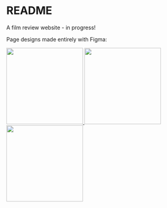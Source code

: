 # README

A film review website - in progress!

Page designs made entirely with Figma:

<a href="https://user-images.githubusercontent.com/107955223/220892790-12f1e2a7-5f84-473b-9c47-321c09bfbe83.png">
<img style="height: 200px;" src="https://user-images.githubusercontent.com/107955223/220892790-12f1e2a7-5f84-473b-9c47-321c09bfbe83.png">
</a><a href="https://www.google.com">
<img style="height: 200px;" src="https://user-images.githubusercontent.com/107955223/220893057-d54a3855-4445-4674-a3be-6c179681344d.png">
</a>

<a href="https://www.google.com">
<img style="height: 200px;" src="https://user-images.githubusercontent.com/107955223/220893996-88a0f202-d7bc-48ac-baf6-69b0ab3a154c.png">
</a>
